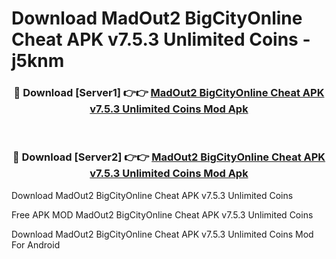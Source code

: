 # Download MadOut2 BigCityOnline Cheat APK v7.5.3 Unlimited Coins - j5knm



<div align="center">
<h3>🔴 Download [Server1] 👉👉 <a href="https://momento.my/?title=MadOut2_BigCityOnline_Cheat_APK_v7.5.3_Unlimited_Coins">MadOut2 BigCityOnline Cheat APK v7.5.3 Unlimited Coins Mod Apk</a></h3><br>

<h3>🔴 Download [Server2] 👉👉 <a href="https://momento.my/?title=MadOut2_BigCityOnline_Cheat_APK_v7.5.3_Unlimited_Coins">MadOut2 BigCityOnline Cheat APK v7.5.3 Unlimited Coins Mod Apk</a></h3>
</div>



Download MadOut2 BigCityOnline Cheat APK v7.5.3 Unlimited Coins 

Free APK MOD MadOut2 BigCityOnline Cheat APK v7.5.3 Unlimited Coins 

Download MadOut2 BigCityOnline Cheat APK v7.5.3 Unlimited Coins Mod For Android
